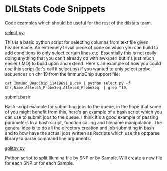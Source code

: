 DILStats Code Snippets
========

Code examples which should be useful for the rest of the dilstats team.

[select.py](https://github.com/pontikos/dilstats/blob/master/select.py):

This is a basic python script for selecting columns from text file given header name.
An extremely trivial piece of code on which you can build to
add conditions to only select certain lines etc.
Essentially this is not really doing anything that you can't already
do with awk/perl but it's just much easier (IMO) to build upon and
extend.
Here's an example of how you could use this script (let's call it
select.py) if you wanted to only select probe sequences on chr 19 from
the ImmunoChip support file:

`cat Immuno_BeadChip_11419691_B.csv | python select.py -f Chr,Name,AlleleA_ProbeSeq,AlleleB_ProbeSeq  | grep ^19,`

[submit.bash](https://github.com/pontikos/dilstats/blob/master/submit.bash):

Bash script example for submitting jobs to the queue, in the hope that some of you might benefit from this,
here's an example of a bash script which you can use to submit jobs  to the queue.
I think it's a good example of passing parameters to a bash script,  function calling and filename manipulation.
The general idea is to do all the directory creation and job submitting in bash and to how have the actual jobs
written as Rscripts which use the optparse library to parse command line arguments.

[splitby.py](https://github.com/pontikos/dilstats/blob/master/splitby.py)

Python script to split Illumina file by SNP or by Sample.  Will create a new file for each SNP or for each Sample.






